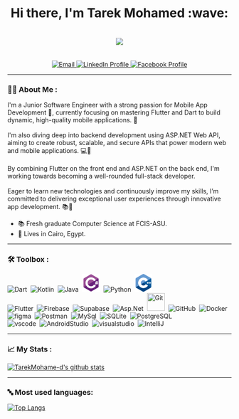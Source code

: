 <div align="center">
  <h1>
  Hi there, I'm Tarek Mohamed :wave:
    <p>
      <a ><img src="https://readme-typing-svg.herokuapp.com?font=Comic+Neue&size=30&duration=3000&lines=Welcome+to+my+github+profile."></a>
    </p>
  </h1>
  <a href="mailto:tarekmohamed1019@gmail.com" target="_blank">
    <img src="https://img.shields.io/static/v1?message=Email&logo=gmail&label=&color=blue&logoColor=white&labelColor=&style=for-the-badge" height="25" alt="Email" />
  </a>
  <a href="https://www.linkedin.com/in/tarekmohamedsaad/" target="_blank">
    <img src="https://img.shields.io/static/v1?message=LinkedIn&logo=linkedin&label=&color=0077B5&logoColor=white&labelColor=&style=for-the-badge" height="25" alt="LinkedIn Profile" />
  </a>
  <a href="https://www.facebook.com/tarek.teto.16100" target="_blank">
    <img src="https://img.shields.io/static/v1?message=Facebook&logo=facebook&label=&color=1877F2&logoColor=white&labelColor=&style=for-the-badge" height="25" alt="Facebook Profile" />
  </a>
</div>

---

### :man_technologist: About Me :
<div>
      <p>
        I'm a Junior Software Engineer with a strong passion for Mobile App Development 📱, currently focusing on mastering Flutter and Dart to build dynamic, high-quality mobile applications. 🚀<br><br>
        I'm also diving deep into backend development using ASP.NET Web API, aiming to create robust, scalable, and secure APIs that power modern web and mobile applications. 💻🔧<br><br>
        By combining Flutter on the front end and ASP.NET on the back end, I'm working towards becoming a well-rounded full-stack developer.<br><br>
        Eager to learn new technologies and continuously improve my skills, I’m committed to delivering exceptional user experiences through innovative app development. 📚🌱</p>
        <ul>
          <li>📚 Fresh graduate Computer Science at FCIS-ASU.</li>
          <li>📌 Lives in Cairo, Egypt.</li>
        </ul>
</div>

---

### :hammer_and_wrench: Toolbox :
<div>
  <img src="https://skillicons.dev/icons?i=dart" title="Dart" alt="Dart" width="40" height="40"/>&nbsp;
  <img src="https://skillicons.dev/icons?i=kotlin" title="Kotlin" alt="Kotlin" width="40" height="40"/>&nbsp;
  <img src="https://skillicons.dev/icons?i=java" title="Java" alt="Java" width="40" height="40"/>&nbsp;
  <img src="https://github.com/devicons/devicon/blob/master/icons/csharp/csharp-original.svg" title="C#" alt="C#" width="40" height="40"/>&nbsp;
  <img src="https://skillicons.dev/icons?i=py" title="Python" alt="Python" width="40" height="40"/>&nbsp;
  <img src="https://github.com/devicons/devicon/blob/master/icons/cplusplus/cplusplus-original.svg" title="C++" alt="C++" width="40" height="40"/>&nbsp;
</div>

<div>
  <img src="https://skillicons.dev/icons?i=flutter" title="Flutter" alt="Flutter" width="40" height="40"/>&nbsp;
  <img src="https://skillicons.dev/icons?i=firebase" title="Firebase" alt="Firebase" width="40" height="40"/>&nbsp;
  <img src="https://skillicons.dev/icons?i=supabase" title="Supabase" alt="Supabase" width="40" height="40"/>&nbsp;
  <img src="https://skillicons.dev/icons?i=dotnet" title="Asp.Net" alt="Asp.Net" width="40" height="40"/>&nbsp;
  <img src="https://skillicons.dev/icons?i=git" title="Git" **alt="Git" width="40" height="40"/>&nbsp;
  <img src="https://skillicons.dev/icons?i=github" title="GitHub" alt="GitHub" width="40" height="40"/>&nbsp;
  <img src="https://skillicons.dev/icons?i=docker" title="Docker" alt="Docker" width="40" height="40"/>&nbsp;
  <img src="https://skillicons.dev/icons?i=figma" title="Figma" alt="figma" width="40" height="40"/>&nbsp;
  <img src="https://skillicons.dev/icons?i=postman" title="Postman" alt="Postman" width="40" height="40"/>&nbsp;
  <img src="https://skillicons.dev/icons?i=mysql" title="MySql" alt="MySql" width="40" height="40"/>&nbsp;
  <img src="https://skillicons.dev/icons?i=sqlite" title="SQLite" alt="SQLite" width="40" height="40"/>&nbsp;
  <img src="https://skillicons.dev/icons?i=postgres" title="PostgreSQL" alt="PostgreSQL" width="40" height="40"/>&nbsp;
</div>

<div>
  <img src="https://skillicons.dev/icons?i=vscode" title="vscode" alt="vscode" width="40" height="40"/>&nbsp;
  <img src="https://skillicons.dev/icons?i=androidstudio" title="AndroidStudio" alt="AndroidStudio" width="40" height="40"/>&nbsp;
  <img src="https://skillicons.dev/icons?i=visualstudio" title="visualstudio" alt="visualstudio" width="40" height="40"/>&nbsp;
  <img src="https://skillicons.dev/icons?i=idea" title="IntelliJ" alt="IntelliJ" width="40" height="40"/>&nbsp;
</div>

<!--
---

### :mailbox_with_mail: How to reach me :
[<img src="https://skillicons.dev/icons?i=gmail" title="Email" alt='Email' width="40" height="40">](mailto:tarekmohamed1019@gmail.com)
[<img src="https://skillicons.dev/icons?i=linkedin" title="linkedin" alt='linkedin' width="40" height="40">](https://www.linkedin.com/in/tarek-mohamed-bb3b24232/)
[<img src="https://github.com/devicons/devicon/blob/master/icons/facebook/facebook-original.svg" title="Facebook" alt='Facebook' width="40" height="40">](https://www.facebook.com/tarek.teto.16100)
-->
---

### 📈 My Stats :
[![TarekMohame-d's github stats](https://github-readme-stats.vercel.app/api?username=TarekMohame-d&show_icons=true&theme=radical&include_all_commits=true&count_private=true)](https://github.com/TarekMohame-d?tab=repositories)

---
<!--
### 🏆 Github Trophies:
[![trophy](https://github-profile-trophy.vercel.app/?username=TarekMohame-d&theme=darkhub&no-frame=true)](https://github.com/ryo-ma/github-profile-trophy)
-->

### 🔤 Most used languages:
[![Top Langs](https://github-readme-stats.vercel.app/api/top-langs/?username=TarekMohame-d&layout=compact&theme=vision-friendly-dark)](https://github.com/anuraghazra/github-readme-stats)
